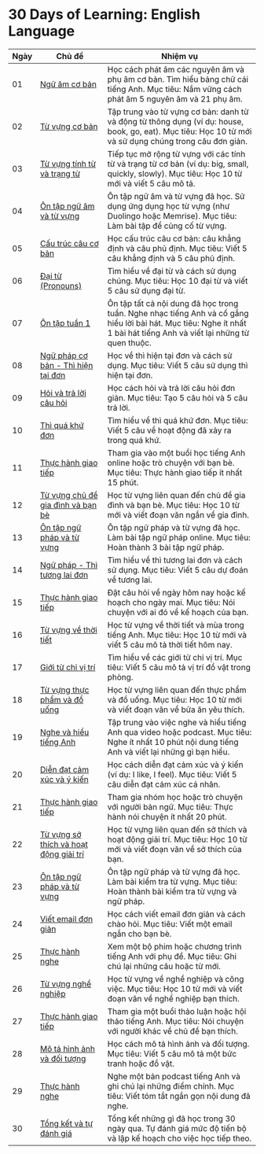 # 30 Days of Learning: English Language

| Ngày | Chủ đề                                          | Nhiệm vụ                                                                                                                                       |
|------|-------------------------------------------------|-----------------------------------------------------------------------------------------------------------------------------------------------|
| 01   | [Ngữ âm cơ bản](01_Ngữ_âm_cơ_bản.md)              | Học cách phát âm các nguyên âm và phụ âm cơ bản. Tìm hiểu bảng chữ cái tiếng Anh. Mục tiêu: Nắm vững cách phát âm 5 nguyên âm và 21 phụ âm. |
| 02   | [Từ vựng cơ bản](02_Từ_vựng_cơ_bản)           | Tập trung vào từ vựng cơ bản: danh từ và động từ thông dụng (ví dụ: house, book, go, eat). Mục tiêu: Học 10 từ mới và sử dụng chúng trong câu đơn giản. |
| 03   | [Từ vựng tính từ và trạng từ](03_Từ_vựng_tính_từ_và_trạng_từ) | Tiếp tục mở rộng từ vựng với các tính từ và trạng từ cơ bản (ví dụ: big, small, quickly, slowly). Mục tiêu: Học 10 từ mới và viết 5 câu mô tả. |
| 04   | [Ôn tập ngữ âm và từ vựng](04_Ôn_tập_ngữ_âm_và_từ_vựng)         | Ôn tập ngữ âm và từ vựng đã học. Sử dụng ứng dụng học từ vựng (như Duolingo hoặc Memrise). Mục tiêu: Làm bài tập để củng cố từ vựng.        |
| 05   | [Cấu trúc câu cơ bản](05_Cấu_trúc_câu_cơ_bản)                  | Học cấu trúc câu cơ bản: câu khẳng định và câu phủ định. Mục tiêu: Viết 5 câu khẳng định và 5 câu phủ định.                              |
| 06   | [Đại từ (Pronouns)](06_Đại_từ)                    | Tìm hiểu về đại từ và cách sử dụng chúng. Mục tiêu: Học 10 đại từ và viết 5 câu sử dụng đại từ.                                           |
| 07   | [Ôn tập tuần 1](07_Ôn_tập_tuần_1)                   | Ôn tập tất cả nội dung đã học trong tuần. Nghe nhạc tiếng Anh và cố gắng hiểu lời bài hát. Mục tiêu: Nghe ít nhất 1 bài hát tiếng Anh và viết lại những từ quen thuộc. |
| 08   | [Ngữ pháp cơ bản - Thì hiện tại đơn](08_Ngữ_pháp_cơ_bản_-_Thì_hiện_tại_đơn) | Học về thì hiện tại đơn và cách sử dụng. Mục tiêu: Viết 5 câu sử dụng thì hiện tại đơn.                                                     |
| 09   | [Hỏi và trả lời câu hỏi](09_Hỏi_và_trả_lời_câu_hỏi)         | Học cách hỏi và trả lời câu hỏi đơn giản. Mục tiêu: Tạo 5 câu hỏi và 5 câu trả lời.                                                       |
| 10   | [Thì quá khứ đơn](10_Thì_quá_khứ_đơn)                     | Tìm hiểu về thì quá khứ đơn. Mục tiêu: Viết 5 câu về hoạt động đã xảy ra trong quá khứ.                                                    |
| 11   | [Thực hành giao tiếp](11_Thực_hành_giao_tiếp)              | Tham gia vào một buổi học tiếng Anh online hoặc trò chuyện với bạn bè. Mục tiêu: Thực hành giao tiếp ít nhất 15 phút.                    |
| 12   | [Từ vựng chủ đề gia đình và bạn bè](12_Từ_vựng_chủ_đề_gia_đình_và_bạn_bè) | Học từ vựng liên quan đến chủ đề gia đình và bạn bè. Mục tiêu: Học 10 từ mới và viết đoạn văn ngắn về gia đình.                           |
| 13   | [Ôn tập ngữ pháp và từ vựng](13_Ôn_tập_ngữ_pháp_và_từ_vựng)         | Ôn tập ngữ pháp và từ vựng đã học. Làm bài tập ngữ pháp online. Mục tiêu: Hoàn thành 3 bài tập ngữ pháp.                                 |
| 14   | [Ngữ pháp - Thì tương lai đơn](14_Ngữ_pháp_-_Thì_tương_lai_đơn)   | Tìm hiểu về thì tương lai đơn và cách sử dụng. Mục tiêu: Viết 5 câu dự đoán về tương lai.                                                  |
| 15   | [Thực hành giao tiếp](15_Thực_hành_giao_tiếp)              | Đặt câu hỏi về ngày hôm nay hoặc kế hoạch cho ngày mai. Mục tiêu: Nói chuyện với ai đó về kế hoạch của bạn.                                |
| 16   | [Từ vựng về thời tiết](16_Từ_vựng_về_thời_tiết)            | Học từ vựng về thời tiết và mùa trong tiếng Anh. Mục tiêu: Học 10 từ mới và viết 5 câu mô tả thời tiết hôm nay.                          |
| 17   | [Giới từ chỉ vị trí](17_Giới_từ_chỉ_vị_trí)                  | Tìm hiểu về các giới từ chỉ vị trí. Mục tiêu: Viết 5 câu mô tả vị trí đồ vật trong phòng.                                                  |
| 18   | [Từ vựng thực phẩm và đồ uống](18_Từ_vựng_thực_phẩm_và_đồ_uống) | Học từ vựng liên quan đến thực phẩm và đồ uống. Mục tiêu: Học 10 từ mới và viết đoạn văn về bữa ăn yêu thích.                           |
| 19   | [Nghe và hiểu tiếng Anh](19_Nghe_và_hiểu_tiếng_Anh)          | Tập trung vào việc nghe và hiểu tiếng Anh qua video hoặc podcast. Mục tiêu: Nghe ít nhất 10 phút nội dung tiếng Anh và viết lại những gì bạn hiểu. |
| 20   | [Diễn đạt cảm xúc và ý kiến](20_Diễn_đạt_cảm_xúc_và_ý_kiến)    | Học cách diễn đạt cảm xúc và ý kiến (ví dụ: I like, I feel). Mục tiêu: Viết 5 câu diễn đạt cảm xúc cá nhân.                               |
| 21   | [Thực hành giao tiếp](21_Thực_hành_giao_tiếp)              | Tham gia nhóm học hoặc trò chuyện với người bản ngữ. Mục tiêu: Thực hành nói chuyện ít nhất 20 phút.                                     |
| 22   | [Từ vựng sở thích và hoạt động giải trí](22_Từ_vựng_sở_thích_và_hoạt_động_giải_trí) | Học từ vựng liên quan đến sở thích và hoạt động giải trí. Mục tiêu: Học 10 từ mới và viết đoạn văn về sở thích của bạn.                  |
| 23   | [Ôn tập ngữ pháp và từ vựng](23_Ôn_tập_ngữ_pháp_và_từ_vựng)         | Ôn tập ngữ pháp và từ vựng đã học. Làm bài kiểm tra từ vựng. Mục tiêu: Hoàn thành bài kiểm tra từ vựng và ngữ pháp.                     |
| 24   | [Viết email đơn giản](24_Viết_email_đơn_giản)                | Học cách viết email đơn giản và cách chào hỏi. Mục tiêu: Viết một email ngắn cho bạn bè.                                                 |
| 25   | [Thực hành nghe](25_Thực_hành_nghe)                         | Xem một bộ phim hoặc chương trình tiếng Anh với phụ đề. Mục tiêu: Ghi chú lại những câu hoặc từ mới.                                     |
| 26   | [Từ vựng nghề nghiệp](26_Từ_vựng_nghề_nghiệp)                | Học từ vựng về nghề nghiệp và công việc. Mục tiêu: Học 10 từ mới và viết đoạn văn về nghề nghiệp bạn thích.                             |
| 27   | [Thực hành giao tiếp](27_Thực_hành_giao_tiếp)              | Tham gia một buổi thảo luận hoặc hội thảo tiếng Anh. Mục tiêu: Nói chuyện với người khác về chủ đề bạn thích.                           |
| 28   | [Mô tả hình ảnh và đối tượng](28_Mô_tả_hình_ảnh_và_đối_tượng) | Học cách mô tả hình ảnh và đối tượng. Mục tiêu: Viết 5 câu mô tả một bức tranh hoặc đồ vật.                                              |
| 29   | [Thực hành nghe](29_Thực_hành_nghe)                         | Nghe một bản podcast tiếng Anh và ghi chú lại những điểm chính. Mục tiêu: Viết tóm tắt ngắn gọn nội dung đã nghe.                        |
| 30   | [Tổng kết và tự đánh giá](30_Tổng_kết_và_tự_đánh_giá)       | Tổng kết những gì đã học trong 30 ngày qua. Tự đánh giá mức độ tiến bộ và lập kế hoạch cho việc học tiếp theo.                            |
